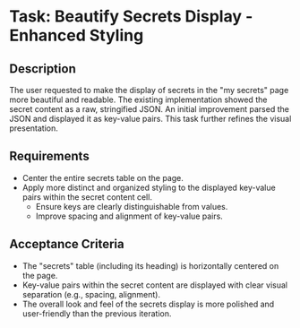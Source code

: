 # Task: Beautify Secrets Display - Enhanced Styling

## Description

The user requested to make the display of secrets in the "my secrets" page more beautiful and readable. The existing implementation showed the secret content as a raw, stringified JSON.
An initial improvement parsed the JSON and displayed it as key-value pairs. This task further refines the visual presentation.

## Requirements

- Center the entire secrets table on the page.
- Apply more distinct and organized styling to the displayed key-value pairs within the secret content cell.
  - Ensure keys are clearly distinguishable from values.
  - Improve spacing and alignment of key-value pairs.

## Acceptance Criteria

- The "secrets" table (including its heading) is horizontally centered on the page.
- Key-value pairs within the secret content are displayed with clear visual separation (e.g., spacing, alignment).
- The overall look and feel of the secrets display is more polished and user-friendly than the previous iteration.
